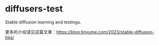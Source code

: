 # diffusers-test

Stable diffusion learning and testings.

更多的介绍请见这篇文章：https://blog.tinyume.com/2023/stable-diffusion-tips/
